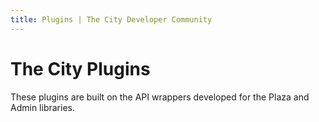 ```yaml
---
title: Plugins | The City Developer Community
---
```


# The City Plugins

These plugins are built on the API wrappers developed for the Plaza and Admin libraries.

